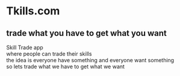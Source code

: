 # Tkills.com 
## trade what you have to get what you want
Skill Trade app  
where people can trade their skills  
the idea is everyone have something and everyone want something  
so lets trade what we have to get what we want
